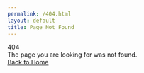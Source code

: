 ```yaml
---
permalink: /404.html
layout: default
title: Page Not Found
---
```


<div class="page-wrap d-flex flex-row align-items-center basket-bg">
    <div class="container">
        <div class="row justify-content-center">
            <div class="col-md-12 text-center text-white">
                <span class="h1 shadow-text display-1 d-block">404</span>
                <div class="mb-4 lead h3 shadow-text display-3">The page you are looking for was not found.</div>
                <a href="https://msbandofchoctawindians.github.io/cif-2024/" class="btn btn-light btn-lg">Back to Home</a>
            </div>
        </div>
    </div>
</div>
